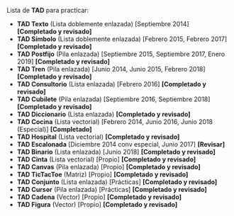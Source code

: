 Lista de **TAD** para practicar:
- **TAD Texto** (Lista doblemente enlazada) [Septiembre 2014] **[Completado y revisado]**
- **TAD Símbolo** (Lista doblemente enlazada) [Febrero 2015, Febrero 2017] **[Completado y revisado]**
- **TAD Postfijo** (Pila enlazada) [Septiembre 2015, Septiembre 2017, Enero 2019] **[Completado y revisado]**
- **TAD Tren** (Pila enlazada) [Junio 2014, Junio 2015, Febrero 2018] **[Completado y revisado]**
- **TAD Consultorio** (Lista enlazada) [Febrero 2016] **[Completado y revisado]**
- **TAD Cubilete** (Pila enlazada) [Septiembre 2016, Septiembre 2018] **[Completado y revisado]**
- **TAD Diccionario** (Lista enlazada) **[Completado y revisado]**
- **TAD Cocina** (Lista vectorial) [Febrero 2014, Junio 2016, Junio 2018 (Especial)] **[Completado]**
- **TAD Hospital** (Lista vectorial) **[Completado y revisado]**
- **TAD Escalonada** [Diciembre 2014 conv especial, Junio 2017] **[Revisar]**
- **TAD Binario** (Lista enlazada) [Junio 2018] **[Completado y revisado]**
- **TAD Cinta** (Lista vectorial) [Propio] **[Completado y revisado]**
- **TAD Canvas** (Pila enlazada) [Propio] **[Completado y revisado]**
- **TAD TicTacToe** (Matriz) [Propio] **[Completado y revisado]**
- **TAD Conjunto** (Lista enlazada) [Prácticas] **[Completado y revisado]**
- **TAD Cursor** (Pila enlazada) [Prácticas] **[Completado y revisado]**
- **TAD Cadena** (Vector) [Propio] **[Completado y revisado]**
- **TAD Figura** (Vector) [Propio] **[Completado y revisado]**
